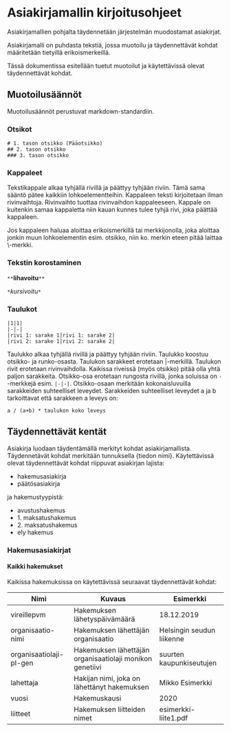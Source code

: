 # Asiakirjamallin kirjoitusohjeet

Asiakirjamallien pohjalta täydennetään järjestelmän muodostamat asiakirjat. 

Asiakirjamalli on puhdasta tekstiä, jossa muotoilu ja täydennettävät kohdat määritetään tietyillä erikoismerkeillä.

Tässä dokumentissa esitellään tuetut muotoilut ja käytettävissä olevat täydennettävät kohdat.

## Muotoilusäännöt

Muotoilusäännöt perustuvat markdown-standardiin.

### Otsikot

    # 1. tason otsikko (Pääotsikko)
    ## 2. tason otsikko
    ### 3. tason otsikko

### Kappaleet

Tekstikappale alkaa tyhjällä rivillä ja päättyy tyhjään riviin. Tämä sama sääntö pätee kaikkiin lohkoelementteihin.
Kappaleen teksti kirjoitetaan ilman rivinvaihtoja. Rivinvaihto tuottaa rivinvaihdon kappaleeseen. 
Kappale on kuitenkin samaa kappaletta niin kauan kunnes tulee tyhjä rivi, joka päättää kappaleen.

Jos kappaleen haluaa aloittaa erikoismerkillä tai merkkijonolla, joka aloittaa jonkin muun lohkoelementin 
esim. otsikko, niin ko. merkin eteen pitää laittaa \\-merkki.

### Tekstin korostaminen 

`**`**lihavoitu**`**` 

`*`*kursivoitu*`*`

### Taulukot

    |1|1|
    |-|-|
    |rivi 1: sarake 1|rivi 1: sarake 2|
    |rivi 2: sarake 1|rivi 2: sarake 2|

Taulukko alkaa tyhjällä rivillä ja päättyy tyhjään riviin. Taulukko koostuu otsikko- ja runko-osasta. Taulukon sarakkeet erotetaan |-merkillä. Taulukon rivit erotetaan rivinvaihdolla. Kaikissa riveissä (myös otsikko) pitää olla yhtä paljon sarakkeita. Otsikko-osa erotetaan rungosta rivillä, jonka soluissa on `-`-merkkejä esim. `|-|-|`. Otsikko-osaan merkitään kokonaisluvuilla sarakkeiden suhteelliset leveydet. Sarakkeiden suhteelliset leveydet a ja b tarkoittavat että sarakkeen a leveys on: 

    a / (a+b) * taulukon koko leveys

## Täydennettävät kentät

Asiakirja luodaan täydentämällä merkityt kohdat asiakirjamallista. 
Täydennetävät kohdat merkitään tunnuksella {tiedon nimi}. 
Käytettävissä olevat täydennettävät kohdat riippuvat asiakirjan lajista: 

- hakemusasiakirja
- päätösasiakirja

ja hakemustyypistä:

- avustushakemus
- 1\. maksatushakemus
- 2\. maksatushakemus
- ely hakemus

### Hakemusasiakirjat

#### Kaikki hakemukset

Kaikissa hakemuksissa on käytettävissä seuraavat täydennettävät kohdat:

|Nimi|Kuvaus|Esimerkki|
|-|-|-|
|vireillepvm|Hakemuksen lähetyspäivämäärä|18.12.2019|
|organisaatio-nimi|Hakemuksen lähettäjän organisaatio|Helsingin seudun liikenne|
|organisaatiolaji-pl-gen|Hakemuksen lähettäjän organisaatiolaji monikon genetiivi|suurten kaupunkiseutujen|
|lahettaja|Hakijan nimi, joka on lähettänyt hakemuksen|Mikko Esimerkki|
|vuosi|Hakemuskausi|2020|
|liitteet|Hakemuksen liitteiden nimet|esimerkki-liite1.pdf|